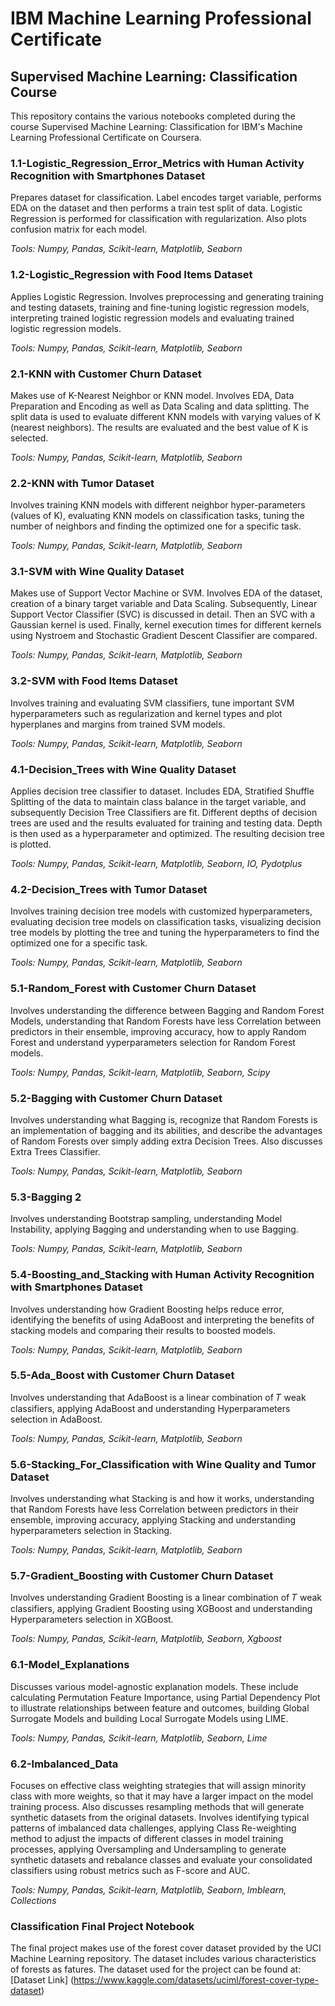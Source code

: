 # IBM Machine Learning Professional Certificate
## Supervised Machine Learning: Classification Course

This repository contains the various notebooks completed during the course Supervised Machine Learning: Classification for IBM's Machine Learning Professional Certificate on Coursera.

### 1.1-Logistic_Regression_Error_Metrics with Human Activity Recognition with Smartphones Dataset

Prepares dataset for classification. Label encodes target variable, performs EDA on the dataset and then performs a train test split of data. Logistic Regression is performed for classification with regularization. Also plots confusion matrix for each model.

*Tools: Numpy, Pandas, Scikit-learn, Matplotlib, Seaborn*

### 1.2-Logistic_Regression with Food Items Dataset

Applies Logistic Regression. Involves preprocessing and generating training and testing datasets, training and fine-tuning logistic regression models, interpreting trained logistic regression models and evaluating trained logistic regression models.

*Tools: Numpy, Pandas, Scikit-learn, Matplotlib, Seaborn*

### 2.1-KNN with Customer Churn Dataset

Makes use of K-Nearest Neighbor or KNN model. Involves EDA, Data Preparation and Encoding as well as Data Scaling and data splitting. The split data is used to evaluate different KNN models with varying values of K (nearest neighbors). The results are evaluated and the best value of K is selected.

*Tools: Numpy, Pandas, Scikit-learn, Matplotlib, Seaborn*

### 2.2-KNN with Tumor Dataset

Involves training KNN models with different neighbor hyper-parameters (values of K), evaluating KNN models on classification tasks, tuning the number of neighbors and finding the optimized one for a specific task.

*Tools: Numpy, Pandas, Scikit-learn, Matplotlib, Seaborn*

### 3.1-SVM with Wine Quality Dataset

Makes use of Support Vector Machine or SVM. Involves EDA of the dataset, creation of a binary target variable and Data Scaling. Subsequently,  Linear Support Vector Classifier (SVC) is discussed in detail. Then an SVC with a Gaussian kernel is used. Finally, kernel execution times for different kernels using Nystroem and Stochastic Gradient Descent Classifier are compared.

*Tools: Numpy, Pandas, Scikit-learn, Matplotlib, Seaborn*

### 3.2-SVM with Food Items Dataset

Involves training and evaluating SVM classifiers, tune important SVM hyperparameters such as regularization and kernel types and plot hyperplanes and margins from trained SVM models.

*Tools: Numpy, Pandas, Scikit-learn, Matplotlib, Seaborn*

### 4.1-Decision_Trees with Wine Quality Dataset

Applies decision tree classifier to dataset. Includes EDA, Stratified Shuffle Splitting of the data to maintain class balance in the target variable, and subsequently Decision Tree Classifiers are fit. Different depths of decision trees are used and the results evaluated for training and testing data. Depth is then used as a hyperparameter and optimized. The resulting decision tree is plotted.

*Tools: Numpy, Pandas, Scikit-learn, Matplotlib, Seaborn, IO, Pydotplus*

### 4.2-Decision_Trees with Tumor Dataset

Involves training decision tree models with customized hyperparameters, evaluating decision tree models on classification tasks, visualizing decision tree models by plotting the tree and tuning the hyperparameters to find the optimized one for a specific task.

*Tools: Numpy, Pandas, Scikit-learn, Matplotlib, Seaborn*

### 5.1-Random_Forest with Customer Churn Dataset

Involves understanding the difference between Bagging and Random Forest Models, understanding that Random Forests have less Correlation between predictors in their ensemble, improving accuracy, how to apply Random Forest and understand yyperparameters selection for Random Forest models.

*Tools: Numpy, Pandas, Scikit-learn, Matplotlib, Seaborn, Scipy*

### 5.2-Bagging with Customer Churn Dataset

Involves understanding what Bagging is, recognize that Random Forests is an implementation of bagging and its abilities, and describe the advantages of Random Forests over simply adding extra Decision Trees. Also discusses Extra Trees Classifier.

*Tools: Numpy, Pandas, Scikit-learn, Matplotlib, Seaborn*

### 5.3-Bagging 2

Involves understanding Bootstrap sampling, understanding Model Instability, applying Bagging and understanding when to use Bagging.

*Tools: Numpy, Pandas, Scikit-learn, Matplotlib, Seaborn*

### 5.4-Boosting_and_Stacking with Human Activity Recognition with Smartphones Dataset

Involves understanding how Gradient Boosting helps reduce error, identifying the benefits of using AdaBoost and interpreting the benefits of stacking models and comparing their results to boosted models.

*Tools: Numpy, Pandas, Scikit-learn, Matplotlib, Seaborn*

### 5.5-Ada_Boost with Customer Churn Dataset

Involves understanding that AdaBoost is a linear combination of 𝑇 weak classifiers, applying AdaBoost and understanding Hyperparameters selection in AdaBoost.

*Tools: Numpy, Pandas, Scikit-learn, Matplotlib, Seaborn*

### 5.6-Stacking_For_Classification with Wine Quality and Tumor Dataset

Involves understanding what Stacking is and how it works, understanding that Random Forests have less Correlation between predictors in their ensemble, improving accuracy, applying Stacking and understanding hyperparameters selection in Stacking.

*Tools: Numpy, Pandas, Scikit-learn, Matplotlib, Seaborn*

### 5.7-Gradient_Boosting with Customer Churn Dataset

Involves understanding Gradient Boosting is a linear combination of 𝑇 weak classifiers, applying Gradient Boosting using XGBoost and understanding Hyperparameters selection in XGBoost.

*Tools: Numpy, Pandas, Scikit-learn, Matplotlib, Seaborn, Xgboost*

### 6.1-Model_Explanations

Discusses various model-agnostic explanation models. These include calculating Permutation Feature Importance, using Partial Dependency Plot to illustrate relationships between feature and outcomes, building Global Surrogate Models and building Local Surrogate Models using LIME.

*Tools: Numpy, Pandas, Scikit-learn, Matplotlib, Seaborn, Lime*

### 6.2-Imbalanced_Data

Focuses on effective class weighting strategies that will assign minority class with more weights, so that it may have a larger impact on the model training process. Also discusses resampling methods that will generate synthetic datasets from the original datasets.
Involves identifying typical patterns of imbalanced data challenges, applying Class Re-weighting method to adjust the impacts of different classes in model training processes, applying Oversampling and Undersampling to generate synthetic datasets and rebalance classes and evaluate your consolidated classifiers using robust metrics such as F-score and AUC.

*Tools: Numpy, Pandas, Scikit-learn, Matplotlib, Seaborn, Imblearn, Collections*

### Classification Final Project Notebook

The final project makes use of the forest cover dataset provided by the UCI Machine Learning repository. The dataset includes various characteristics of forests as fatures. The dataset used for the project can be found at: [Dataset Link] (https://www.kaggle.com/datasets/uciml/forest-cover-type-dataset)
